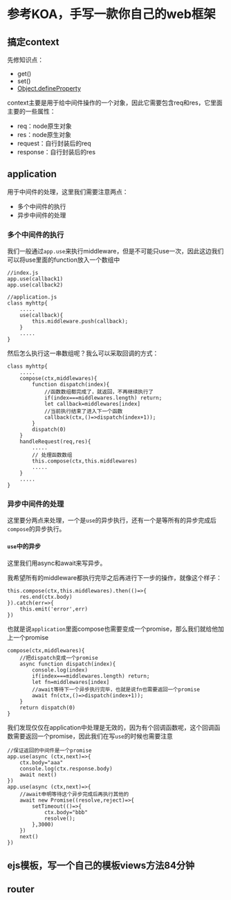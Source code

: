 # 参考KOA，手写一款你自己的web框架

## 搞定context

先修知识点：
* get()
* set()
* [Object.defineProperty](https://developer.mozilla.org/zh-CN/docs/Web/JavaScript/Reference/Global_Objects/Object/defineProperty)

context主要是用于给中间件操作的一个对象，因此它需要包含req和res，它里面主要的一些属性：
* req：node原生对象
* res：node原生对象
* request：自行封装后的req
* response：自行封装后的res

## application 

用于中间件的处理，这里我们需要注意两点：

* 多个中间件的执行
* 异步中间件的处理

### 多个中间件的执行

我们一般通过`app.use`来执行middleware，但是不可能只use一次，因此这边我们可以将use里面的function放入一个数组中

```
//index.js
app.use(callback1)
app.use(callback2)

//application.js
class myhttp{
    .....
    use(callback){
        this.middleware.push(callback);
    }
    .....
}
```

然后怎么执行这一串数组呢？我么可以采取回调的方式：
```
class myhttp{
    .....
    compose(ctx,middlewares){
        function dispatch(index){
            //函数数组都完成了，就返回，不再继续执行了
            if(index===middlewares.length) return;
            let callback=middlewares[index]
            //当前执行结束了进入下一个函数
            callback(ctx,()=>dispatch(index+1));
        }
        dispatch(0)
    }
    handleRequest(req,res){
        .....
        // 处理函数数组
        this.compose(ctx,this.middlewares)
        .....
    }
    .....
}
```
### 异步中间件的处理

这里要分两点来处理，一个是`use`的异步执行，还有一个是等所有的异步完成后`compose`的异步执行。

#### `use`中的异步

这里我们用async和await来写异步。


我希望所有的middleware都执行完毕之后再进行下一步的操作，就像这个样子：
```
this.compose(ctx,this.middlewares).then(()=>{
    res.end(ctx.body)
}).catch(err=>{
    this.emit('error',err)
})
```
也就是说`application`里面compose也需要变成一个promise，那么我们就给他加上一个promise
```
compose(ctx,middlewares){
    //把dispatch变成一个promise
    async function dispatch(index){
        console.log(index)
        if(index===middlewares.length) return;
        let fn=middlewares[index]
        //await等待下一个异步执行完毕，也就是说fn也需要返回一个promise
        await fn(ctx,()=>dispatch(index+1));
    }
    return dispatch(0)
}
```
我们发现仅仅在application中处理是无效的，因为有个回调函数呢，这个回调函数需要返回一个promise，因此我们在写`use`的时候也需要注意
```
//保证返回的中间件是一个promise
app.use(async (ctx,next)=>{
    ctx.body="aaa"
    console.log(ctx.response.body)
    await next()
})
app.use(async (ctx,next)=>{
    //await申明等待这个异步完成后再执行其他的
    await new Promise((resolve,reject)=>{
        setTimeout(()=>{
            ctx.body="bbb"
            resolve();
        },3000)
    })
    next()
})
```

## ejs模板，写一个自己的模板views方法84分钟

## router